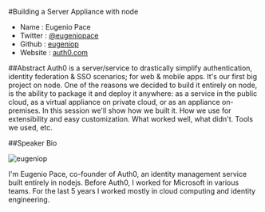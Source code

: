 #Building a Server Appliance with node

* Name      : Eugenio Pace
* Twitter   : [@eugeniopace][]
* Github    : [eugeniop][]
* Website   : [auth0.com][]

##Abstract
Auth0 is a server/service to drastically simplify authentication, identity federation & SSO scenarios; for web & mobile apps. It's our first big project on node. One of the reasons we decided to build it entirely on node, is the ability to package it and deploy it anywhere: as a service in the public cloud, as a virtual appliance on private cloud, or as an appliance on-premises. In this session we'll show how we built it. How we use for extensibility and easy customization. What worked well, what didn't. Tools we used, etc.

##Speaker Bio

![eugeniop](https://raw.github.com/cascadiajs/2013.cascadiajs.com/master/images/eugeniop.png)

I'm Eugenio Pace, co-founder of Auth0, an identity management service built entirely in nodejs. Before Auth0, I worked for Microsoft in various teams. For the last 5 years I worked mostly in cloud computing and identity engineering. 

[@eugeniopace]:http://twitter.com/eugeniopace
[eugeniop]:http://github.com/eugeniop
[auth0.com]:http://auth0.com